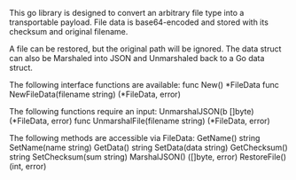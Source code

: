 This go library is designed to convert an arbitrary file type into a transportable payload.
File data is base64-encoded and stored with its checksum and original filename.

A file can be restored, but the original path will be ignored.
The data struct can also be Marshaled into JSON and Unmarshaled back to a Go data struct.

The following interface functions are available:
func New() *FileData
func NewFileData(filename string) (*FileData, error)

The following functions require an input:
UnmarshalJSON(b []byte) (*FileData, error)
func UnmarshalFile(filename string) (*FileData, error)

The following methods are accessible via FileData:
GetName() string
SetName(name string)
GetData() string
SetData(data string)
GetChecksum() string
SetChecksum(sum string)
MarshalJSON() ([]byte, error)
RestoreFile() (int, error)
